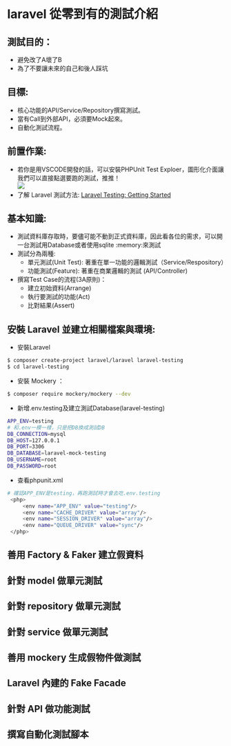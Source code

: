 # laravel 從零到有的測試介紹
## 測試目的：
- 避免改了A壞了B
- 為了不要讓未來的自己和後人踩坑

## 目標:
- 核心功能的API/Service/Repository撰寫測試。
- 當有Call到外部API，必須要Mock起來。
- 自動化測試流程。

 ## 前置作業:
 - 若你是用VSCODE開發的話，可以安裝PHPUnit Test Exploer，圖形化介面讓我們可以直接點選要跑的測試，推推！  
 ![](https://i.imgur.com/oT80sxo.png)
 - 了解 Laravel 測試方法: [Laravel Testing: Getting Started](https://laravel.com/docs/8.x/testing)

 ## 基本知識:
- 測試資料庫存取時，要儘可能不動到正式資料庫，因此看各位的需求，可以開一台測試用Database或者使用sqlite :memory:來測試
- 測試分為兩種:
  * 單元測試(Unit Test): 著重在單一功能的邏輯測試（Service/Respository）
  * 功能測試(Feature): 著重在商業邏輯的測試 (API/Controller)
- 撰寫Test Case的流程(3A原則)：
  * 建立初始資料(Arrange)
  * 執行要測試的功能(Act)
  * 比對結果(Assert)

## 安裝 Laravel 並建立相關檔案與環境:
- 安裝Laravel
```bash
$ composer create-project laravel/laravel laravel-testing
$ cd laravel-testing
```
- 安裝 Mockery ：
```bash
$ composer require mockery/mockery --dev
```
- 新增.env.testing及建立測試Database(laravel-testing)
```bash
APP_ENV=testing
# 和.env一模一樣，只是把DB換成測試DB
DB_CONNECTION=mysql
DB_HOST=127.0.0.1
DB_PORT=3306
DB_DATABASE=laravel-mock-testing
DB_USERNAME=root
DB_PASSWORD=root
```
- 查看phpunit.xml
```bash
# 確認APP_ENV是testing，再跑測試時才會去吃.env.testing
 <php>
     <env name="APP_ENV" value="testing"/>
     <env name="CACHE_DRIVER" value="array"/>
     <env name="SESSION_DRIVER" value="array"/>
     <env name="QUEUE_DRIVER" value="sync"/>
 </php>
```

## 善用 Factory & Faker 建立假資料

## 針對 model 做單元測試

## 針對 repository 做單元測試

## 針對 service 做單元測試

## 善用 mockery 生成假物件做測試

## Laravel 內建的 Fake Facade

## 針對 API 做功能測試

## 撰寫自動化測試腳本
